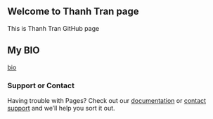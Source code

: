 ## Welcome to Thanh Tran page
This is Thanh Tran GitHub page

## My BIO
[bio](README.md)

### Support or Contact

Having trouble with Pages? Check out our [documentation](https://docs.github.com/categories/github-pages-basics/) or [contact support](https://support.github.com/contact) and we’ll help you sort it out.
